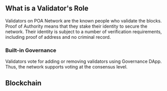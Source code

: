 ## What is a Validator's Role
Validators on POA Network are the known people who validate the blocks. Proof of Authority means that they stake their identity to secure the network. Their identity is subject to a number of verification requirements, including proof of address and no criminal record.

### Built-in Governance
Validators vote for adding or removing validators using Governance DApp. Thus, the network supports voting at the consensus level.

## Blockchain
